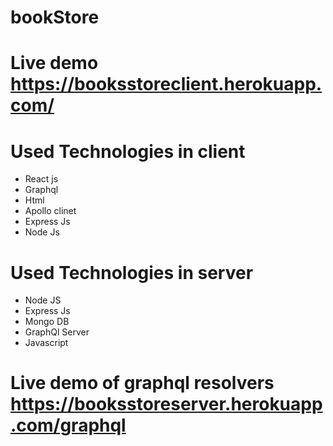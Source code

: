 # bookStore

# Live demo https://booksstoreclient.herokuapp.com/

# Used Technologies in client
* React js
* Graphql
* Html
* Apollo clinet
* Express Js
* Node Js

# Used Technologies in server
* Node JS
* Express Js
* Mongo DB
* GraphQl Server
* Javascript

# Live demo of graphql resolvers https://booksstoreserver.herokuapp.com/graphql 

